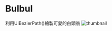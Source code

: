 # Bulbul

利用UIBezierPath()繪製可愛的白頭翁
![thumbnail](https://user-images.githubusercontent.com/11832329/112272933-b9db6880-8cb7-11eb-929e-8c12db8f1d24.jpeg)
